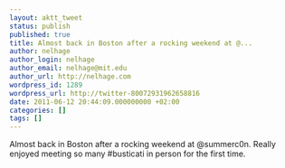 ```yaml
---
layout: aktt_tweet
status: publish
published: true
title: Almost back in Boston after a rocking weekend at @...
author: nelhage
author_login: nelhage
author_email: nelhage@mit.edu
author_url: http://nelhage.com
wordpress_id: 1289
wordpress_url: http://twitter-80072931962658816
date: 2011-06-12 20:44:09.000000000 +02:00
categories: []
tags: []
---
```

Almost back in Boston after a rocking weekend at @summerc0n. Really enjoyed meeting so many #busticati in person for the first time.
